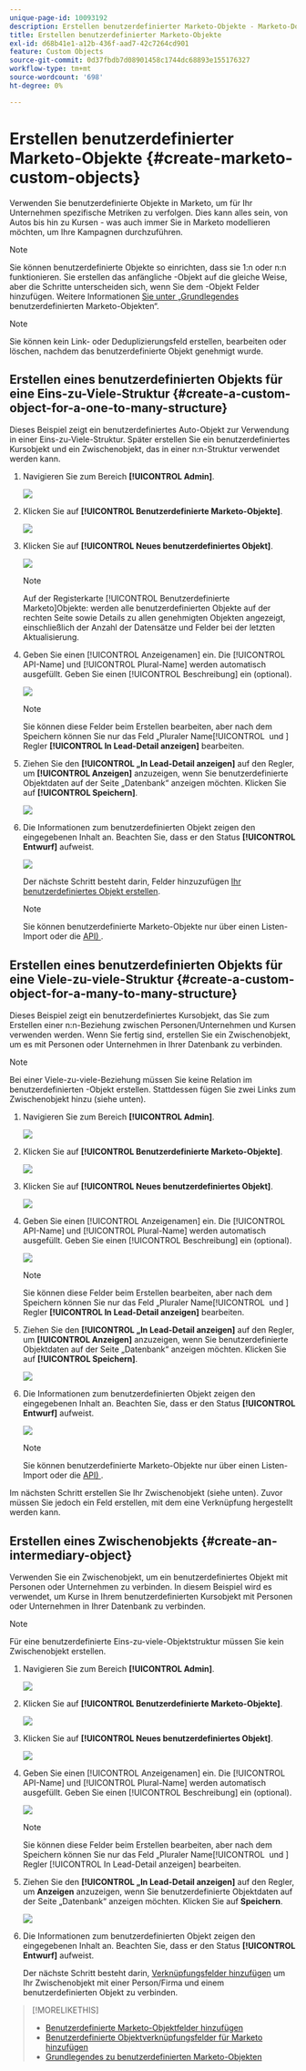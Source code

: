 ```yaml
---
unique-page-id: 10093192
description: Erstellen benutzerdefinierter Marketo-Objekte - Marketo-Dokumente - Produktdokumentation
title: Erstellen benutzerdefinierter Marketo-Objekte
exl-id: d68b41e1-a12b-436f-aad7-42c7264cd901
feature: Custom Objects
source-git-commit: 0d37fbdb7d08901458c1744dc68893e155176327
workflow-type: tm+mt
source-wordcount: '698'
ht-degree: 0%

---
```


# Erstellen benutzerdefinierter Marketo-Objekte {#create-marketo-custom-objects}

Verwenden Sie benutzerdefinierte Objekte in Marketo, um für Ihr Unternehmen spezifische Metriken zu verfolgen. Dies kann alles sein, von Autos bis hin zu Kursen - was auch immer Sie in Marketo modellieren möchten, um Ihre Kampagnen durchzuführen.

>[!NOTE]
>
>Sie können benutzerdefinierte Objekte so einrichten, dass sie 1:n oder n:n funktionieren. Sie erstellen das anfängliche -Objekt auf die gleiche Weise, aber die Schritte unterscheiden sich, wenn Sie dem -Objekt Felder hinzufügen. Weitere Informationen [ Sie unter „Grundlegendes ](/help/marketo/product-docs/administration/marketo-custom-objects/understanding-marketo-custom-objects.md) benutzerdefinierten Marketo-Objekten“.

>[!NOTE]
>
>Sie können kein Link- oder Deduplizierungsfeld erstellen, bearbeiten oder löschen, nachdem das benutzerdefinierte Objekt genehmigt wurde.

## Erstellen eines benutzerdefinierten Objekts für eine Eins-zu-Viele-Struktur {#create-a-custom-object-for-a-one-to-many-structure}

Dieses Beispiel zeigt ein benutzerdefiniertes Auto-Objekt zur Verwendung in einer Eins-zu-Viele-Struktur. Später erstellen Sie ein benutzerdefiniertes Kursobjekt und ein Zwischenobjekt, das in einer n:n-Struktur verwendet werden kann.

1. Navigieren Sie zum Bereich **[!UICONTROL Admin]**.

   ![](assets/create-marketo-custom-objects-1.png)

1. Klicken Sie auf **[!UICONTROL Benutzerdefinierte Marketo-Objekte]**.

   ![](assets/create-marketo-custom-objects-2.png)

1. Klicken Sie auf **[!UICONTROL Neues benutzerdefiniertes Objekt]**.

   ![](assets/create-marketo-custom-objects-3.png)

   >[!NOTE]
   >
   >Auf der Registerkarte [!UICONTROL Benutzerdefinierte Marketo]Objekte: werden alle benutzerdefinierten Objekte auf der rechten Seite sowie Details zu allen genehmigten Objekten angezeigt, einschließlich der Anzahl der Datensätze und Felder bei der letzten Aktualisierung.

1. Geben Sie einen [!UICONTROL Anzeigenamen] ein. Die [!UICONTROL API-Name] und [!UICONTROL Plural-Name] werden automatisch ausgefüllt. Geben Sie einen [!UICONTROL Beschreibung] ein (optional).

   ![](assets/create-marketo-custom-objects-4.png)

   >[!NOTE]
   >
   >Sie können diese Felder beim Erstellen bearbeiten, aber nach dem Speichern können Sie nur das Feld „Pluraler Name[!UICONTROL &#x200B; und &#x200B;] Regler **[!UICONTROL In Lead-Detail anzeigen]** bearbeiten.

1. Ziehen Sie den **[!UICONTROL „In Lead-Detail anzeigen]** auf den Regler, um **[!UICONTROL Anzeigen]** anzuzeigen, wenn Sie benutzerdefinierte Objektdaten auf der Seite „Datenbank“ anzeigen möchten. Klicken Sie auf **[!UICONTROL Speichern]**.

   ![](assets/create-marketo-custom-objects-5.png)

1. Die Informationen zum benutzerdefinierten Objekt zeigen den eingegebenen Inhalt an. Beachten Sie, dass er den Status **[!UICONTROL Entwurf]** aufweist.

   ![](assets/create-marketo-custom-objects-6.png)

   Der nächste Schritt besteht darin, Felder hinzuzufügen [Ihr benutzerdefiniertes Objekt erstellen](/help/marketo/product-docs/administration/marketo-custom-objects/add-marketo-custom-object-fields.md).

   >[!NOTE]
   >
   >Sie können benutzerdefinierte Marketo-Objekte nur über einen Listen-Import oder die [API) ](https://experienceleague.adobe.com/en/docs/marketo-developer/marketo/rest/rest-api).

## Erstellen eines benutzerdefinierten Objekts für eine Viele-zu-viele-Struktur {#create-a-custom-object-for-a-many-to-many-structure}

Dieses Beispiel zeigt ein benutzerdefiniertes Kursobjekt, das Sie zum Erstellen einer n:n-Beziehung zwischen Personen/Unternehmen und Kursen verwenden werden. Wenn Sie fertig sind, erstellen Sie ein Zwischenobjekt, um es mit Personen oder Unternehmen in Ihrer Datenbank zu verbinden.

>[!NOTE]
>
>Bei einer Viele-zu-viele-Beziehung müssen Sie keine Relation im benutzerdefinierten -Objekt erstellen. Stattdessen fügen Sie zwei Links zum Zwischenobjekt hinzu (siehe unten).

1. Navigieren Sie zum Bereich **[!UICONTROL Admin]**.

   ![](assets/create-marketo-custom-objects-7.png)

1. Klicken Sie auf **[!UICONTROL Benutzerdefinierte Marketo-Objekte]**.

   ![](assets/create-marketo-custom-objects-8.png)

1. Klicken Sie auf **[!UICONTROL Neues benutzerdefiniertes Objekt]**.

   ![](assets/create-marketo-custom-objects-9.png)

1. Geben Sie einen [!UICONTROL Anzeigenamen] ein. Die [!UICONTROL API-Name] und [!UICONTROL Plural-Name] werden automatisch ausgefüllt. Geben Sie einen [!UICONTROL Beschreibung] ein (optional).

   ![](assets/create-marketo-custom-objects-10.png)

   >[!NOTE]
   >
   >Sie können diese Felder beim Erstellen bearbeiten, aber nach dem Speichern können Sie nur das Feld „Pluraler Name[!UICONTROL &#x200B; und &#x200B;] Regler **[!UICONTROL In Lead-Detail anzeigen]** bearbeiten.

1. Ziehen Sie den **[!UICONTROL „In Lead-Detail anzeigen]** auf den Regler, um **[!UICONTROL Anzeigen]** anzuzeigen, wenn Sie benutzerdefinierte Objektdaten auf der Seite „Datenbank“ anzeigen möchten. Klicken Sie auf **[!UICONTROL Speichern]**.

   ![](assets/create-marketo-custom-objects-11.png)

1. Die Informationen zum benutzerdefinierten Objekt zeigen den eingegebenen Inhalt an. Beachten Sie, dass er den Status **[!UICONTROL Entwurf]** aufweist.

   ![](assets/create-marketo-custom-objects-12.png)

   >[!NOTE]
   >
   >Sie können benutzerdefinierte Marketo-Objekte nur über einen Listen-Import oder die [API) ](https://experienceleague.adobe.com/en/docs/marketo-developer/marketo/rest/rest-api).

Im nächsten Schritt erstellen Sie Ihr Zwischenobjekt (siehe unten). Zuvor müssen Sie jedoch ein Feld erstellen, mit dem eine Verknüpfung hergestellt werden kann.

## Erstellen eines Zwischenobjekts {#create-an-intermediary-object}

Verwenden Sie ein Zwischenobjekt, um ein benutzerdefiniertes Objekt mit Personen oder Unternehmen zu verbinden. In diesem Beispiel wird es verwendet, um Kurse in Ihrem benutzerdefinierten Kursobjekt mit Personen oder Unternehmen in Ihrer Datenbank zu verbinden.

>[!NOTE]
>
>Für eine benutzerdefinierte Eins-zu-viele-Objektstruktur müssen Sie kein Zwischenobjekt erstellen.

1. Navigieren Sie zum Bereich **[!UICONTROL Admin]**.

   ![](assets/create-marketo-custom-objects-13.png)

1. Klicken Sie auf **[!UICONTROL Benutzerdefinierte Marketo-Objekte]**.

   ![](assets/create-marketo-custom-objects-14.png)

1. Klicken Sie auf **[!UICONTROL Neues benutzerdefiniertes Objekt]**.

   ![](assets/create-marketo-custom-objects-15.png)

1. Geben Sie einen [!UICONTROL Anzeigenamen] ein. Die [!UICONTROL API-Name] und [!UICONTROL Plural-Name] werden automatisch ausgefüllt. Geben Sie einen [!UICONTROL Beschreibung] ein (optional).

   ![](assets/create-marketo-custom-objects-16.png)

   >[!NOTE]
   >
   >Sie können diese Felder beim Erstellen bearbeiten, aber nach dem Speichern können Sie nur das Feld „Pluraler Name[!UICONTROL &#x200B; und &#x200B;] Regler [!UICONTROL In Lead-Detail anzeigen] bearbeiten.

1. Ziehen Sie den **[!UICONTROL „In Lead-Detail anzeigen]** auf den Regler, um **Anzeigen** anzuzeigen, wenn Sie benutzerdefinierte Objektdaten auf der Seite „Datenbank“ anzeigen möchten. Klicken Sie auf **Speichern**.

   ![](assets/create-marketo-custom-objects-17.png)

1. Die Informationen zum benutzerdefinierten Objekt zeigen den eingegebenen Inhalt an. Beachten Sie, dass er den Status **[!UICONTROL Entwurf]** aufweist.

   Der nächste Schritt besteht darin, [Verknüpfungsfelder hinzufügen](/help/marketo/product-docs/administration/marketo-custom-objects/add-marketo-custom-object-link-fields.md) um Ihr Zwischenobjekt mit einer Person/Firma und einem benutzerdefinierten Objekt zu verbinden.

>[!MORELIKETHIS]
>
>* [Benutzerdefinierte Marketo-Objektfelder hinzufügen](/help/marketo/product-docs/administration/marketo-custom-objects/add-marketo-custom-object-fields.md)
>* [Benutzerdefinierte Objektverknüpfungsfelder für Marketo hinzufügen](/help/marketo/product-docs/administration/marketo-custom-objects/add-marketo-custom-object-link-fields.md)
>* [Grundlegendes zu benutzerdefinierten Marketo-Objekten](/help/marketo/product-docs/administration/marketo-custom-objects/understanding-marketo-custom-objects.md)
